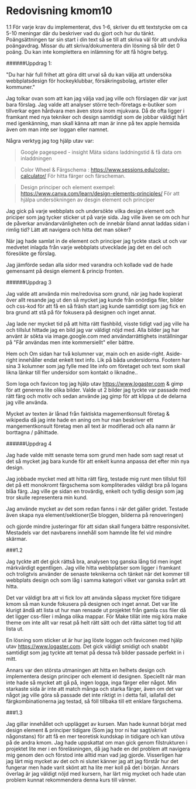 ---
---
Redovisning kmom10
=========================


1.1 För varje krav du implementerat, dvs 1-6, skriver du ett textstycke om ca 5-10 
meningar där du beskriver vad du gjort och hur du tänkt. Poängsättningen tar sin start
 i din text så se till att skriva väl för att undvika poängavdrag. Missar du att skriva/dokumentera 
 din lösning så blir det 0 poäng. Du kan inte komplettera en inlämning för att få högre betyg.



######Uppdrag 1:

"Du har här full frihet att göra ditt urval så du kan välja att undersöka 
webbplatsdesign för hockeyklubbar, försäkringsbolag, artister eller kommuner."

Jag tolkar ovan som att kan jag välja vad jag ville och förslagen där var just bara förslag. 
Jag valde att analyser större tech-företags e-butiker som tillverkar egen hårdvara
 men även stora inom mjukvara. Då de ofta ligger i framkant med nya tekniker och 
 design samtidigt som de jobbar väldigt hårt med igenkänning, man skall känna att
  man är inne på tex apple hemsida även om man inte ser loggan eller namnet.
  
Några verktyg jag tog hjälp utav var: 

>Google pagespeed - insight 
>Mäta sidans laddningstid & få data om inladdningen

>Color Wheel & Färgschema :  https://www.sessions.edu/color-calculator/ 
>För hitta färger och färscheman.

>Design principer och element exempel:  https://www.canva.com/learn/design-elements-principles/
>För att hjälpa undersökningen av desgin element och principer

Jag gick på varje webbplats och undersökte vilka design element och priciper som jag tycker sticker ut på varje sida.
Jag ville även se om och hur de påverkar användarvänligheten och de innebär bland annat laddas sidan i rimlig tid? Lätt 
att navigera och hitta det man söker? 

När jag hade samlat in de element och principer jag tyckte stack ut och var medvetet inlagda från varje webbplats 
utvecklade jag det en del och föresökte ge förslag. 

Jag jämförde sedan alla sidor med varandra och kollade vad de hade gemensamt på design element & princip fronten.




######Uppdrag 3


Jag valde att använda min me/redovisa som grund, när jag hade kopierat över allt 
resande jag ut den så mycket jag kunde från onördiga filer, bilder och css-kod för att få en så
fräsh start jag kunde samtidigt som jag fick en bra grund att stå på för fokusera på designen och inget annat.
 
Jag lade ner mycket tid på att hitta rätt flashbild, visste tidigt vad jag ville ha och tillslut hittade jag en bild 
jag var väldigt nöjd med. 
Alla bilder jag har använt är sökta via image.google.com med användarrättighets inställningar på "Får användas men 
inte kommersiellt" eller bättre. 

Hem och Om sidan har två kolumner var, main och en aside-right. Aside-right innehåller endat enkelt text info. Lik 
på båda undersidorna.
Footern har sina 3 kolumner som jag fylle med lite info om företaget och text som skall likna länkar till fler 
undersidor som kontakt o liknadne.. 

Som loga och favicon tog jag hjälp utav https://www.logaster.com & gimp för att generera lite olika bilder.
 Valde ut 2 bilder jag tyckte var passade med rätt färg och motiv och sedan använde jag gimp för att klippa ut de 
 delarna jag ville använda.
 
Mycket av texten är lånad från faktiskta magementkonsult företag & wikipedia då jag inte hade en aning om hur 
man beskriver ett mangementkonsult företag men all text är modifierad och alla namn är borttagna / påhittade. 



######Uppdrag 4

Jag hade valde mitt senaste tema som grund men hade som sagt resat ut det så mycket jag bara kunde för att enkelt kunna 
anpassa det efter min nya design.

Jag jobbade mycket med att hitta rätt färg, testade mig runt men tillslut föll det på ett monokromt färgschema som 
kompliterades väldigt bra på logans blåa färg. 
Jag ville ge sidan en trovärdig, enkelt och tydlig design som jag tror skulle representera min kund.

Jag använde mycket av det som redan fanns i när det gäller gridet. Testade även skapa nya element/sektioner(Se 
bloggen, bilderna på renoveringen)

och gjorde mindre justeringar för att sidan skall fungera bättre responsivitet. Mestadels var det navbarens innehåll 
som hamnde lite fel vid mindre skärmar. 






###1.2 

Jag tyckte att det gick rättså bra, analysen tog ganska lång tid men inget märkvärdigt egentligen. Jag ville hitta 
webbplatser som ligger i framkant och troligtvis använder de senaste teknikerna och tänket när det kommer till 
webbplats design och som låg i samma kategori vilket var ganska svårt att hitta.

Det var väldigt bra att vi fick lov att använda såpass mycket före tidigare kmom så man kunde fokusera på designen 
och inget annat. Det var lite klurigt ändå att lista ut hur man rensade ut projektet från gamla css filer då det ligger 
css-filer i många olika mappar. För Make tillät inte mig köra make theme om inte allt var resat på helt rätt sätt och
 det rätta sättet tog tid att lista ut. 

En lösning som sticker ut är hur jag löste loggan och faviconen med hjälp utav https://www.logaster.com.
Det gick väldigt smidigt och snabbt samtidigt som jag tyckte att temat på dessa två bilder passade perfekt in i mitt.
 
Annars var den största utmaningen att hitta en helhets design och implementera design principer och element id designen.
Speciellt när man inte hade så mycket att gå på, ingen logga, inga färger eller något. Min starkaste sida är inte att
 match många och starka färger, även om det var något jag ville göra så passade det inte riktigt in i detta fall, 
 iallafall det färgkombinationerna jag testad, så föll tillbaka till ett enklare färgschema. 




###1.3 

Jag gillar innehållet och upplägget av kursen. Man hade kunnat börjat med design element & principer tidigare (Som 
jag tror ni har sagt/skrivit någonstans) för att få en mer teoretisk kundskap in tidigare och kan utöva på de andra 
kmom.
Jag hade uppskattat om man gick genom filstrukturen i projektet lite mer i en föreläsningen, då jag hade en del
 problem att navigera mig genom den och förstod inte alltid man vad jag gjorde. Visserligen har jag lärt mig mycket 
 av det och ni slutet känner jag att jag förstår hur det fungerar men hade varit skönt att ha lite mer koll på det 
 i början. Annars överlag är jag väldigt nöjd med kursern, har lärt mig mycket och hade utan problem kunnat 
 rekommendera denna kurs till vänner.